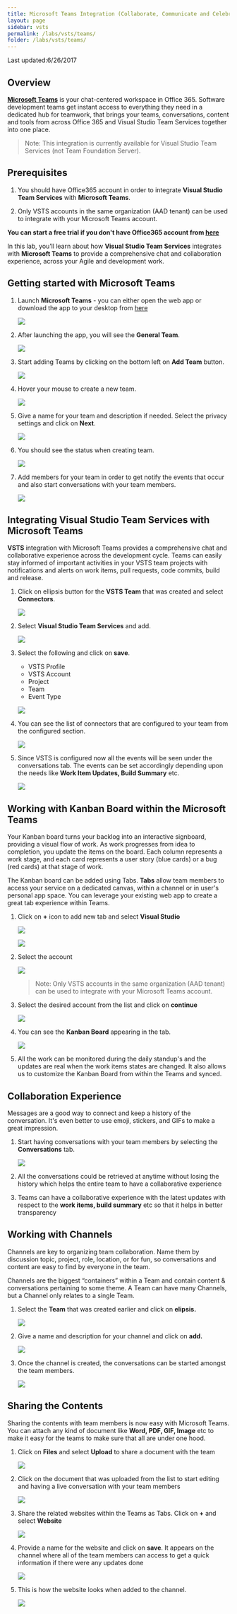 ```yaml
---
title: Microsoft Teams Integration (Collaborate, Communicate and Celebrate)
layout: page
sidebar: vsts
permalink: /labs/vsts/teams/
folder: /labs/vsts/teams/
---
```


Last updated:6/26/2017

## Overview

**[Microsoft Teams](https://teams.microsoft.com/start)** is your chat-centered workspace in Office 365. Software development teams get instant access to everything they need in a dedicated
hub for teamwork, that brings your teams, conversations, content and tools from across Office 365 and Visual Studio Team Services together into one place.

> Note: This integration is currently available for Visual Studio Team Services (not Team Foundation Server).

## Prerequisites

1. You should have Office365 account in order to integrate **Visual Studio Team Services** with **Microsoft Teams**.

1. Only VSTS accounts in the same organization (AAD tenant) can be used to integrate with your Microsoft Teams account.

**You can start a free trial if you don't have Office365 account from [here](https://teams.microsoft.com/start)**

In this lab, you’ll learn about how **Visual Studio Team Services** integrates with **Microsoft Teams** to provide a comprehensive chat and collaboration experience, across your Agile and development work.

## Getting started with Microsoft Teams

1. Launch **Microsoft Teams** - you can either open the web app or download the app to your desktop from [here](https://teams.microsoft.com/dl/launcher/launcher.html?url=/_%23/l/home/0/0&type=home)

   ![](images/2.png)

1. After launching the app, you will see the **General Team**.

   ![](images/3.png)

1. Start adding Teams by clicking on the bottom left on **Add Team** button.

   ![](images/4.png)

1. Hover your mouse to create a new team.

   ![](images/5.png)

1. Give a name for your team and description if needed. Select the privacy settings and click on **Next**.

   ![](images/6.png)

1. You should see the status when creating team.

   ![](images/7.png)

1. Add members for your team in order to get notify the events that occur and also start conversations with your team members.

   ![](images/8.png)

## Integrating Visual Studio Team Services with Microsoft Teams

**VSTS** integration with Microsoft Teams provides a comprehensive chat and collaborative experience across the development cycle. Teams can easily stay informed of important activities in your VSTS team projects with notifications and alerts on work items, pull requests, code commits, build and release.

1. Click on ellipsis button for the **VSTS Team** that was created and select **Connectors**.

   ![](images/9.png)

1. Select **Visual Studio Team Services** and add.

   ![](images/10.png)

1. Select the following and click on **save**.

   - VSTS Profile
   - VSTS Account
   - Project
   - Team
   - Event Type

   ![](images/11.png)

1. You can see the list of connectors that are configured to your team from the configured section.

    ![](images/24.png)

1. Since VSTS is configured now all the events will be seen under the  conversations tab. The events can be set accordingly depending upon the needs like **Work Item Updates, Build Summary** etc.

    ![](images/25.png)

## Working with Kanban Board within the Microsoft Teams

Your Kanban board turns your backlog into an interactive signboard, providing a visual flow of work. As work progresses from idea to completion, you update the items on the board. Each column represents a work stage, and each card represents a user story (blue cards) or a bug (red cards) at that stage of work.

The Kanban board can be added using Tabs. **Tabs** allow team members to access your service on a dedicated canvas, within a channel or in user's personal app space. You can leverage your existing web app to create a great tab experience within Teams.

1. Click on **+** icon to add new tab and select **Visual Studio**

   ![](images/13.png)

   ![](images/14.png)

1. Select the account

   ![](images/15.png)

   >Note: Only VSTS accounts in the same organization (AAD tenant) can be used to integrate with your Microsoft Teams account.

1. Select the desired account from the list and click on **continue**

   ![](images/16.png)

1. You can see the **Kanban Board** appearing in the tab.

   ![](images/17.png)

1. All the work can be monitored during the daily standup's and the updates are real when the work items states are changed. It also allows us to customize the Kanban Board from within the Teams and synced.

## Collaboration Experience

Messages are a good way to connect and keep a history of the conversation. It's even better to use emoji, stickers, and GIFs to make a great impression.

1. Start having conversations with your team members by selecting the **Conversations** tab.

   ![](images/18.png)

1. All the conversations could be retrieved at anytime without losing the history which helps the entire team to have a collaborative experience

1. Teams can have a collaborative experience with the latest updates with respect to the **work items, build summary** etc so that it helps in better transparency

## Working with Channels

Channels are key to organizing team collaboration. Name them by discussion topic, project, role, location, or for fun, so conversations and content are easy to find by everyone in the team.

Channels are the biggest “containers” within a Team and contain content & conversations pertaining to some theme. A Team can have many Channels, but a Channel only relates to a single Team.

1. Select the **Team** that was created earlier and click on **elipsis.**

   ![](images/26.png)

1. Give a name and description for your channel and click on **add.**

   ![](images/27.png)

1. Once the channel is created, the conversations can be started amongst the team members.

   ![](images/28.png)

## Sharing the Contents

Sharing the contents with team members is now easy with Microsoft Teams. You can attach any kind of document like **Word, PDF, GIF, Image** etc to make it easy for the teams to make sure that all are under one hood.

1. Click on **Files** and select **Upload** to share a document with the team

   ![](images/19.png)

1. Click on the document that was uploaded from the list to start editing and having a live conversation with your team members

   ![](images/20.png)

1. Share the related websites within the Teams as Tabs. Click on **+** and select **Website**

   ![](images/21.png)

1. Provide a name for the website and click on **save**. It appears on the channel where all of the team members can access to get a quick information if there were any updates done

   ![](images/22.png)

1. This is how the website looks when added to the channel.

   ![](images/23.png)